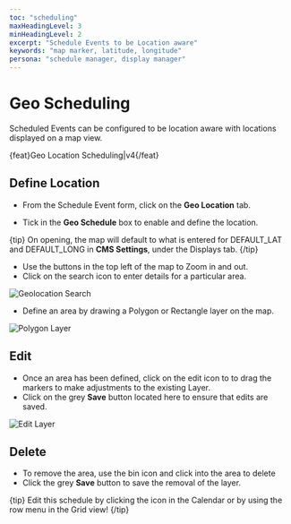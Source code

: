```yaml
---
toc: "scheduling"
maxHeadingLevel: 3
minHeadingLevel: 2
excerpt: "Schedule Events to be Location aware"
keywords: "map marker, latitude, longitude"
persona: "schedule manager, display manager"
---
```


# Geo Scheduling

Scheduled Events can be configured to be location aware with locations displayed on a map view.

{feat}Geo Location Scheduling|v4{/feat}

## Define Location

- From the Schedule Event form, click on the **Geo Location** tab.

- Tick in the **Geo Schedule** box to enable and define the location.

{tip}
On opening, the map will default to what is entered for DEFAULT_LAT and DEFAULT_LONG in **CMS Settings**, under the Displays tab.
{/tip}

- Use the buttons in the top left of the map to Zoom in and out. 
- Click on the search icon to enter details for a particular area.

![Geolocation Search](img/v4_schedule_geolocation_search.png)

- Define an area by drawing a Polygon or Rectangle layer on the map.

![Polygon Layer](img/v4_schedule_polygon.png)

## Edit

- Once an area has been defined, click on the edit icon to to drag the markers to make adjustments to the existing Layer. 
- Click on the grey **Save** button located here to ensure that edits are saved.

![Edit Layer](img/v4_schedule_edit_layer.png)

## Delete

- To remove the area, use the bin icon and click into the area to delete
- Click the grey **Save** button to save the removal of the layer.

{tip}
Edit this schedule by clicking the icon in the Calendar or by using the row menu in the Grid view!
{/tip}



